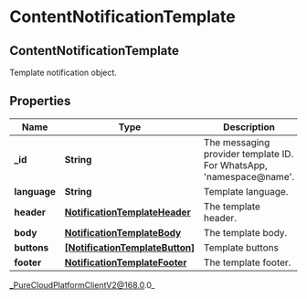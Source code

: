 # ContentNotificationTemplate

## ContentNotificationTemplate
Template notification object.

## Properties

|Name | Type | Description | Notes|
|------------ | ------------- | ------------- | -------------|
| **_id** | **String** | The messaging provider template ID. For WhatsApp, &#39;namespace@name&#39;. | [optional] |
| **language** | **String** | Template language. | [optional] |
| **header** | [**NotificationTemplateHeader**](NotificationTemplateHeader) | The template header. | [optional] |
| **body** | [**NotificationTemplateBody**](NotificationTemplateBody) | The template body. | |
| **buttons** | [**[NotificationTemplateButton]**]([NotificationTemplateButton]) | Template buttons | [optional] |
| **footer** | [**NotificationTemplateFooter**](NotificationTemplateFooter) | The template footer. | [optional] |



_PureCloudPlatformClientV2@168.0.0_
